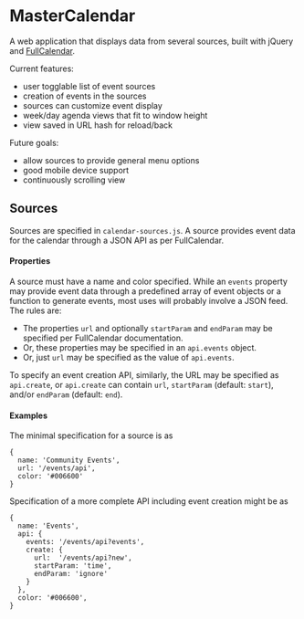 MasterCalendar
===
A web application that displays data from several sources, built with jQuery
and [FullCalendar](http://arshaw.com/fullcalendar/).

Current features:

- user togglable list of event sources
- creation of events in the sources
- sources can customize event display
- week/day agenda views that fit to window height
- view saved in URL hash for reload/back

Future goals:

- allow sources to provide general menu options
- good mobile device support
- continuously scrolling view

Sources
---
Sources are specified in `calendar-sources.js`. A source provides event data
for the calendar through a JSON API as per FullCalendar.

#### Properties
A source must have a name and color specified. While an `events` property may
provide event data through a predefined array of event objects or a function to
generate events, most uses will probably involve a JSON feed. The rules are:

- The properties `url` and optionally `startParam` and `endParam` may be
  specified per FullCalendar documentation.
- Or, these properties may be specified in an `api.events` object.
- Or, just `url` may be specified as the value of `api.events`.

To specify an event creation API, similarly, the URL may be specified as
`api.create`, or `api.create` can contain `url`, `startParam` (default:
`start`), and/or `endParam` (default: `end`).

#### Examples
The minimal specification for a source is as

    {
	  name: 'Community Events',
	  url: '/events/api',
	  color: '#006600'
	}

Specification of a more complete API including event creation might be as

	{
	  name: 'Events',
	  api: {
	    events: '/events/api?events',
	    create: {
	      url:  '/events/api?new',
	      startParam: 'time',
	      endParam: 'ignore'
	    }
	  },
	  color: '#006600',
	}

